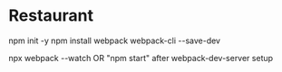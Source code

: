 # Restaurant

npm init -y
npm install webpack webpack-cli --save-dev

npx webpack --watch
OR
"npm start" after webpack-dev-server setup